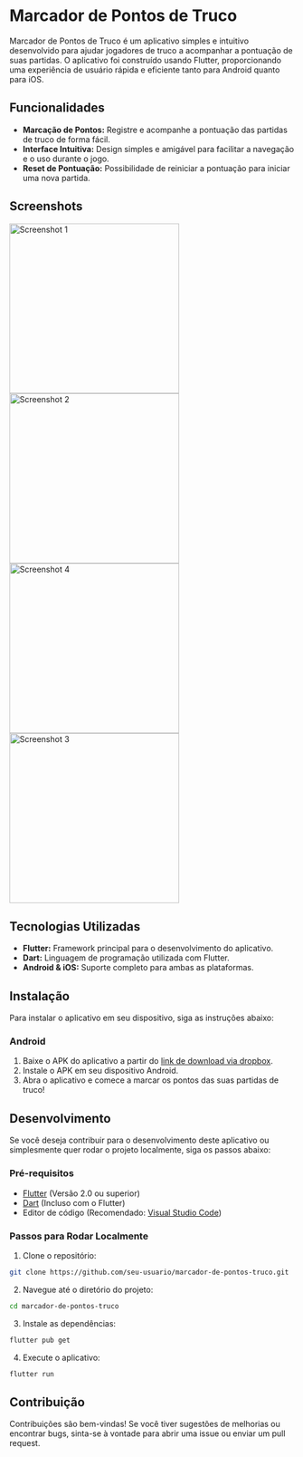 
# Marcador de Pontos de Truco

Marcador de Pontos de Truco é um aplicativo simples e intuitivo desenvolvido para ajudar jogadores de truco a acompanhar a pontuação de suas partidas. O aplicativo foi construído usando Flutter, proporcionando uma experiência de usuário rápida e eficiente tanto para Android quanto para iOS.

## Funcionalidades

- **Marcação de Pontos:** Registre e acompanhe a pontuação das partidas de truco de forma fácil.
- **Interface Intuitiva:** Design simples e amigável para facilitar a navegação e o uso durante o jogo.
- **Reset de Pontuação:** Possibilidade de reiniciar a pontuação para iniciar uma nova partida.

## Screenshots

<img src="assets/screenshots/screenshot_1.jpg" alt="Screenshot 1" width="300"/>    <img src="assets/screenshots/screenshot_2.jpg" alt="Screenshot 2" width="300"/>
<img src="assets/screenshots/screenshot_4.jpg" alt="Screenshot 4" width="300"/>    <img src="assets/screenshots/screenshot_3.jpg" alt="Screenshot 3" width="300"/>

## Tecnologias Utilizadas

- **Flutter:** Framework principal para o desenvolvimento do aplicativo.
- **Dart:** Linguagem de programação utilizada com Flutter.
- **Android & iOS:** Suporte completo para ambas as plataformas.

## Instalação

Para instalar o aplicativo em seu dispositivo, siga as instruções abaixo:

### Android

1. Baixe o APK do aplicativo a partir do [link de download via dropbox](https://www.dropbox.com/scl/fi/dkjy90a9d0lzr0o7lj0fo/point_marker.apk?rlkey=7gyr87qb8l8qk3nfx462l3aga&st=m8l9wbs5&dl=0).
2. Instale o APK em seu dispositivo Android.
3. Abra o aplicativo e comece a marcar os pontos das suas partidas de truco!

## Desenvolvimento

Se você deseja contribuir para o desenvolvimento deste aplicativo ou simplesmente quer rodar o projeto localmente, siga os passos abaixo:

### Pré-requisitos

- [Flutter](https://flutter.dev/docs/get-started/install) (Versão 2.0 ou superior)
- [Dart](https://dart.dev/get-dart) (Incluso com o Flutter)
- Editor de código (Recomendado: [Visual Studio Code](https://code.visualstudio.com/))

### Passos para Rodar Localmente

1. Clone o repositório:

```bash
git clone https://github.com/seu-usuario/marcador-de-pontos-truco.git
```

2. Navegue até o diretório do projeto:

```bash
cd marcador-de-pontos-truco
```

3. Instale as dependências:

```bash
flutter pub get
```

4. Execute o aplicativo:

```bash
flutter run
```

## Contribuição

Contribuições são bem-vindas! Se você tiver sugestões de melhorias ou encontrar bugs, sinta-se à vontade para abrir uma issue ou enviar um pull request.
